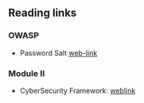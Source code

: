 ## Reading links

### OWASP

* Password Salt [web-link](https://www.php.net/manual/en/faq.passwords.php)


### Module II

* CyberSecurity Framework: [weblink](https://www.nist.gov/cyberframework)